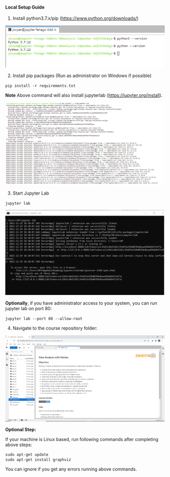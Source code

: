 #### Local Setup Guide

1) Install python3.7.x/pip (https://www.python.org/downloads/)

![](./lab_guides/images/setup1.png)

2) Install pip packages (Run as administrator on Windows if possible)

`pip install -r requirements.txt`

**Note** Above command will also install jupyterlab (https://jupyter.org/install).

![](./lab_guides/images/setup2.png)


3) Start Jupyter Lab

`jupyter lab`

![](./lab_guides/images/setup3.png)

**Optionally**, if you have administrator access to your system, you can run jupyter lab on port 80:

`jupyter lab --port 80 --allow-root`

4) Navigate to the course repository folder:

![](./lab_guides/images/setup4.png)


**Optional Step:** 

If your machine is Linux based, run following commands after completing above steps:

```
sudo apt-get update
sudo apt-get install graphviz
```

You can ignore if you get any errors running above commands.
